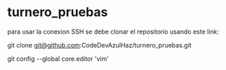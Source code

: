 # turnero_pruebas


para usar la conexion SSH se debe clonar el repositorio usando este link:

git clone git@github.com:CodeDevAzulHaz/turnero_pruebas.git



git config --global core.editor 'vim'


